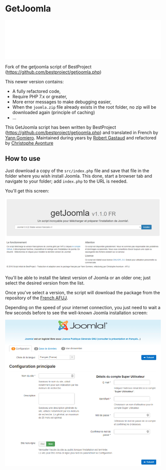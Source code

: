 # GetJoomla

![Banner](./banner.svg)

Fork of the getjoomla script of BestProject (https://github.com/bestproject/getjoomla.php)

This newer version contains:

* A fully refactored code,
* Require PHP 7.x or greater,
* More error messages to make debugging easier,
* When the `joomla.zip` file already exists in the root folder, no zip will be downloaded again (principle of caching)
* ...

This GetJoomla script has been written by BestProject (https://github.com/bestproject/getjoomla.php) and translated in French by [Yann Gomiero](https://github.com/YGomiero). Maintained during years by [Robert Gastaud](https://www.robertg-conseil.fr/) and refactored by [Christophe Avonture](https://github.com/cavo789)

## How to use

Just download a copy of the `src/index.php` file and save that file in the folder where you wish install Joomla. This done, start a browser tab and navigate to your folder; add `index.php` to the URL is needed.

You'll get this screen:

![Homepage](./images/accueil.png)

You'll be able to install the latest version of Joomla or an older one; just select the desired version from the list.

Once you've select a version, the script will download the package from the repository of the [French AFUJ](https://github.com/AFUJ/joomla-cms-fr/).

Depending on the speed of your internet connection, you just need to wait a few seconds before to see the well-known Joomla installation screen:

![Installation screen](./images/installation.png)

